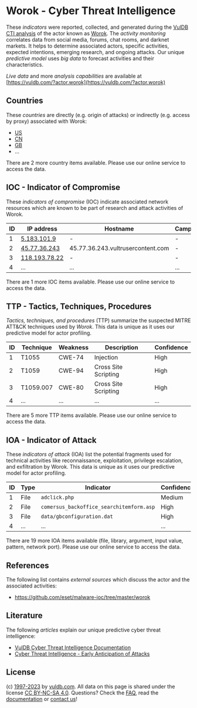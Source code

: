 # Worok - Cyber Threat Intelligence

These _indicators_ were reported, collected, and generated during the [VulDB CTI analysis](https://vuldb.com/?kb.cti) of the actor known as [Worok](https://vuldb.com/?actor.worok). The _activity monitoring_ correlates data from social media, forums, chat rooms, and darknet markets. It helps to determine associated actors, specific activities, expected intentions, emerging research, and ongoing attacks. Our unique _predictive model_ uses _big data_ to forecast activities and their characteristics.

_Live data_ and more _analysis capabilities_ are available at [https://vuldb.com/?actor.worok](https://vuldb.com/?actor.worok)

## Countries

These _countries_ are directly (e.g. origin of attacks) or indirectly (e.g. access by proxy) associated with Worok:

* [US](https://vuldb.com/?country.us)
* [CN](https://vuldb.com/?country.cn)
* [GB](https://vuldb.com/?country.gb)
* ...

There are 2 more country items available. Please use our online service to access the data.

## IOC - Indicator of Compromise

These _indicators of compromise_ (IOC) indicate associated network resources which are known to be part of research and attack activities of Worok.

ID | IP address | Hostname | Campaign | Confidence
-- | ---------- | -------- | -------- | ----------
1 | [5.183.101.9](https://vuldb.com/?ip.5.183.101.9) | - | - | High
2 | [45.77.36.243](https://vuldb.com/?ip.45.77.36.243) | 45.77.36.243.vultrusercontent.com | - | High
3 | [118.193.78.22](https://vuldb.com/?ip.118.193.78.22) | - | - | High
4 | ... | ... | ... | ...

There are 1 more IOC items available. Please use our online service to access the data.

## TTP - Tactics, Techniques, Procedures

_Tactics, techniques, and procedures_ (TTP) summarize the suspected MITRE ATT&CK techniques used by _Worok_. This data is unique as it uses our predictive model for actor profiling.

ID | Technique | Weakness | Description | Confidence
-- | --------- | -------- | ----------- | ----------
1 | T1055 | CWE-74 | Injection | High
2 | T1059 | CWE-94 | Cross Site Scripting | High
3 | T1059.007 | CWE-80 | Cross Site Scripting | High
4 | ... | ... | ... | ...

There are 5 more TTP items available. Please use our online service to access the data.

## IOA - Indicator of Attack

These _indicators of attack_ (IOA) list the potential fragments used for technical activities like reconnaissance, exploitation, privilege escalation, and exfiltration by Worok. This data is unique as it uses our predictive model for actor profiling.

ID | Type | Indicator | Confidence
-- | ---- | --------- | ----------
1 | File | `adclick.php` | Medium
2 | File | `comersus_backoffice_searchitemform.asp` | High
3 | File | `data/gbconfiguration.dat` | High
4 | ... | ... | ...

There are 19 more IOA items available (file, library, argument, input value, pattern, network port). Please use our online service to access the data.

## References

The following list contains _external sources_ which discuss the actor and the associated activities:

* https://github.com/eset/malware-ioc/tree/master/worok

## Literature

The following _articles_ explain our unique predictive cyber threat intelligence:

* [VulDB Cyber Threat Intelligence Documentation](https://vuldb.com/?kb.cti)
* [Cyber Threat Intelligence - Early Anticipation of Attacks](https://www.scip.ch/en/?labs.20201022)

## License

(c) [1997-2023](https://vuldb.com/?kb.changelog) by [vuldb.com](https://vuldb.com/?kb.about). All data on this page is shared under the license [CC BY-NC-SA 4.0](https://creativecommons.org/licenses/by-nc-sa/4.0/). Questions? Check the [FAQ](https://vuldb.com/?kb.faq), read the [documentation](https://vuldb.com/?kb) or [contact us](https://vuldb.com/?contact)!
